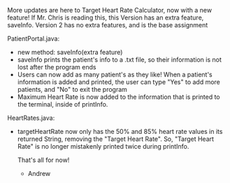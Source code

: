 More updates are here to Target Heart Rate Calculator, now with a new feature! If Mr. Chris is reading this, this Version has an extra feature, saveInfo. Version 2 has no extra features, and is the base assignment

PatientPortal.java: 
- new method: saveInfo(extra feature)
- saveInfo prints the patient's info to a .txt file, so their information is not lost after the program ends
- Users can now add as many patient's as they like! When a patient's information is added and printed, the user can type "Yes" to add more patients, and "No" to exit the program
- Maximum Heart Rate is now added to the information that is printed to the terminal, inside of printInfo.

HeartRates.java:
- targetHeartRate now only has the 50% and 85% heart rate values in its returned String, removing the "Target Heart Rate". So, "Target Heart Rate" is no longer mistakenly printed twice during printInfo.

  That's all for now!
  - Andrew
